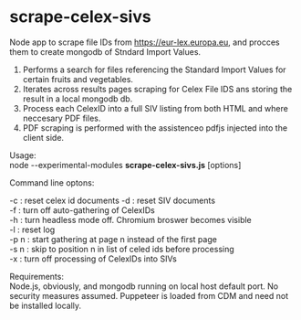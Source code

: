 # scrape-celex-sivs

Node app to scrape file IDs from https://eur-lex.europa.eu, and procces them to create mongodb of Stndard Import Values.

1. Performs a search for files referencing the Standard Import Values for certain fruits and vegetables.
2. Iterates across results pages scraping for Celex File IDS ans storing the result in a local mongodb db.
3. Process each CelexID into a full SIV listing from both HTML and where neccesary PDF files.
4. PDF scraping is performed with the assistenceo pdfjs injected into the client side. 

Usage:  
node --experimental-modules **scrape-celex-sivs.js**   \[options\]

Command line optons:

  -c    : reset celex id documents <use with utmost extreme caution>
  -d    : reset SIV documents <use with extreme caution>  
  -f    : turn off auto-gathering of CelexIDs  
  -h    : turn headless mode off. Chromium broswer becomes visible  
  -l    : reset log  
  -p n  : start gathering at page n instead of the first page  
  -s n  : skip to position n in list of celed ids before processing  
  -x    : turn off processing of CelexIDs into SIVs

Requirements:  
Node.js, obviously, and mongodb running on local host default port. No security measures assumed.
Puppeteer is loaded from CDM and need not be installed locally.
